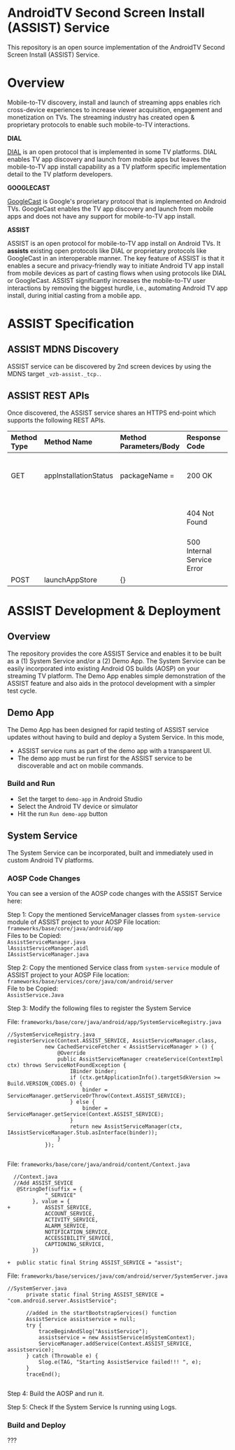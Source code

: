 # AndroidTV Second Screen Install (ASSIST) Service

This repository is an open source implementation of the AndroidTV Second Screen Install (ASSIST) Service.

# Overview

Mobile-to-TV discovery, install and launch of streaming apps enables rich cross-device experiences to increase viewer acquisition, engagement and monetization on TVs. The streaming industry has created open & proprietary protocols to enable such mobile-to-TV interactions.  

**DIAL**

[DIAL](https://docs.google.com/viewer?a=v&pid=sites&srcid=ZGlhbC1tdWx0aXNjcmVlbi5vcmd8ZGlhbHxneDoyNzlmNzY3YWJlMmY1MjZl) is an open protocol that is implemented in some TV platforms. DIAL enables TV app discovery and launch from mobile apps but leaves the mobile-to-TV app install capability as a TV platform specific implementation detail to the TV platform developers.

**GOOGLECAST**

[GoogleCast](https://www.google.com/intl/en_us/chromecast/built-in/) is Google's proprietary protocol that is implemented on Android TVs. GoogleCast enables the TV app discovery and launch from mobile apps and does not have any support for mobile-to-TV app install.

**ASSIST**

ASSIST is an open protocol for mobile-to-TV app install on Android TVs. It **assists** existing open protocols like DIAL or proprietary protocols like GoogleCast in an interoperable manner. The key feature of ASSIST is that it enables a secure and privacy-friendly way to initiate Android TV app install from mobile devices as part of casting flows when using protocols like DIAL or GoogleCast. ASSIST significantly increases the mobile-to-TV user interactions by removing the biggest hurdle, i.e., automating Android TV app install, during initial casting from a mobile app.

# ASSIST Specification

## ASSIST MDNS Discovery

ASSIST service can be discovered by 2nd screen devices by using the MDNS target `_vzb-assist._tcp.`.

## ASSIST REST APIs

Once discovered, the ASSIST service shares an HTTPS end-point which supports the following REST APIs.

| Method Type | Method Name | Method Parameters/Body| Response Code | Response Body | Notes|
| :---        | :---   | :---   | :---   | :---   | :--- |
| GET   | appInstallationStatus | packageName = <app package name> | 200 OK | ```{state: "App Installed"}``` or ```{state: "App Not Installed"}``` | Success scenario. |
|       | | | 404 Not Found | N/A | Missing packageName parameter in the URL. |
|       | | | 500 Internal Service Error | N/A | Server execution error. |
| POST  | launchAppStore        | {}      | | | |

<method type> <method name> <response code> <response body>

# ASSIST Development & Deployment

## Overview

The repository provides the core ASSIST Service and enables it to be built as a (1) System Service and/or a (2) Demo App. The System Service can be easily incorporated into existing Android OS builds (AOSP) on your streaming TV platform. The Demo App enables simple demonstration of the ASSIST feature and also aids in the protocol development with a simpler test cycle.

## Demo App

The Demo App has been designed for rapid testing of ASSIST service updates without having to build and deploy a System Service. In this mode, 

* ASSIST service runs as part of the demo app with a transparent UI. 
* The demo app must be run first for the ASSIST service to be discoverable and act on mobile commands.

### Build and Run

* Set the target to `demo-app` in Android Studio
* Select the Android TV device or simulator
* Hit the run `Run demo-app` button

## System Service

The System Service can be incorporated, built and immediately used in custom Android TV platforms.

### AOSP Code Changes

You can see a version of the AOSP code changes with the ASSIST Service here: <TODO-XYZ-with-assist>

Step 1: Copy the mentioned ServiceManager classes from `system-service` module of ASSIST project to your AOSP File location:  `frameworks/base/core/java/android/app`  
Files to be Copied:  
  `AssistServiceManager.java`  
  `lAssistServiceManager.aidl`  
  `IAssistServiceManager.java`  

Step 2: Copy the mentioned Service class from `system-service` module of ASSIST project to your AOSP File location: `frameworks/base/services/core/java/com/android/server`  
File to be Copied:  
  `AssistService.Java`

Step 3: Modify the following files to register the System Service  
  
File: `frameworks/base/core/java/android/app/SystemServiceRegistry.java`  
```
//SystemServiceRegistry.java
registerService(Context.ASSIST_SERVICE, AssistServiceManager.class,
            new CachedServiceFetcher < AssistServiceManager > () {
                @Override
                public AssistServiceManager createService(ContextImpl ctx) throws ServiceNotFoundException {
                    IBinder binder;
                    if (ctx.getApplicationInfo().targetSdkVersion >= Build.VERSION_CODES.O) {
                        binder = ServiceManager.getServiceOrThrow(Context.ASSIST_SERVICE);
                    } else {
                        binder = ServiceManager.getService(Context.ASSIST_SERVICE);
                    }
                    return new AssistServiceManager(ctx, IAssistServiceManager.Stub.asInterface(binder));
                }
            });
  
```
File: `frameworks/base/core/java/android/content/Context.java` 
```
  //Context.java 
  //Add ASSIST_SEVICE 
   @StringDef(suffix = {
            "_SERVICE"
        }, value = {
+           ASSIST_SERVICE,
            ACCOUNT_SERVICE,
            ACTIVITY_SERVICE,
            ALARM_SERVICE,
            NOTIFICATION_SERVICE,
            ACCESSIBILITY_SERVICE,
            CAPTIONING_SERVICE,
        })
  
+  public static final String ASSIST_SERVICE = "assist"; 

  ```
  
File: `frameworks/base/services/java/com/android/server/SystemServer.java`
  ```
  //SystemServer.java
        private static final String ASSIST_SERVICE = "com.android.server.AssistService";

        //added in the startBootstrapServices() function 
        AssistService assistservice = null;
        try {
            traceBeginAndSlog("AssistService");
            assistservice = new AssistService(mSystemContext);
            ServiceManager.addService(Context.ASSIST_SERVICE, assistservice);
        } catch (Throwable e) {
            Slog.e(TAG, "Starting AssistService failed!!! ", e);
        }
        traceEnd();
        
  ```

Step 4: Build the AOSP and run it.

Step 5: Check If the System Service Is running using Logs.

### Build and Deploy

???

